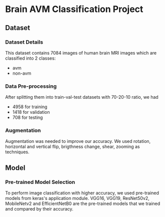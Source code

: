 # Brain AVM Classification Project

## Dataset

### Dataset Details
This dataset contains 7084 images of human brain MRI images which are classified into 2 classes:
- avm
- non-avm

### Data Pre-processing
After splitting them into train-val-test datasets with 70-20-10 ratio, we had 
- 4958 for training 
- 1418 for validation
- 708 for testing

### Augmentation
Augmentation was needed to improve our accuracy.
We used rotation, horizontal and vertical flip, brigthness change, shear, zooming as techniques.

## Model

### Pre-trained Model Selection
To perform image classification with higher accuracy, we used pre-trained models from keras's application module.
VGG16, VGG19, ResNet50v2, MobileNetv2 and EfficientNetB0 are the pre-trained models that we trained and compared by their accuracy.









